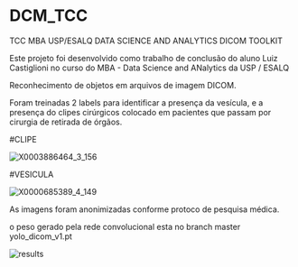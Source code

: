# DCM_TCC
TCC MBA USP/ESALQ DATA SCIENCE AND ANALYTICS
DICOM TOOLKIT 

Este projeto foi desenvolvido como trabalho de conclusão do aluno Luiz Castiglioni no curso do MBA - Data Science and ANalytics da USP / ESALQ

Reconhecimento de objetos em arquivos de imagem DICOM.

Foram treinadas 2 labels para identificar a presença da vesícula, e a presença do clipes cirúrgicos colocado em pacientes que passam por cirurgia de retirada de órgãos.

#CLIPE

 ![X0003886464_3_156](https://user-images.githubusercontent.com/87153755/192902529-de44497c-8cb0-4957-bece-b102fa433e67.png) 
 
 #VESICULA
 
 ![X0000685389_4_149](https://user-images.githubusercontent.com/87153755/192903052-797254df-19a7-4ec4-86ae-8c59eb7469e2.png)



As imagens foram anonimizadas conforme protoco de pesquisa médica.

o peso gerado pela rede convolucional esta no branch master yolo_dicom_v1.pt

![results](https://user-images.githubusercontent.com/87153755/192903322-95b4a409-7217-453f-b94d-18a3191bc990.png)
